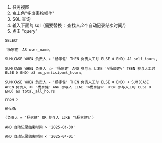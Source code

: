 

1. 任务视图
2. 右上角"多维表格插件"
3. SQL 查询
4. 输入下面的 sql（需要替换： 查找人/2个自动记录结束时间/）
5. 点击 "query"
```
SELECT

'杨家健' AS user_name,

SUM(CASE WHEN 负责人 = '杨家健' THEN 负责人工时 ELSE 0 END) AS self_hours,

SUM(CASE WHEN 负责人 <> '杨家健' AND 参与人 LIKE '%杨家健%' THEN 参与人工时 ELSE 0 END) AS as_participant_hours,

SUM(CASE WHEN 负责人 = '杨家健' THEN 负责人工时 ELSE 0 END) + SUM(CASE WHEN 负责人 <> '杨家健' AND 参与人 LIKE '%杨家健%' THEN 参与人工时 ELSE 0 END) as total_all_hours

FROM ?

WHERE

(负责人 = '杨家健' OR 参与人 LIKE '%杨家健%')

AND 自动记录结束时间 > '2025-03-30'

AND 自动记录结束时间 < '2025-07-01'
```
